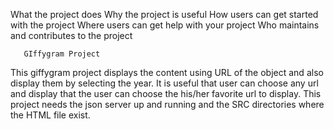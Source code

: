What the project does
Why the project is useful
How users can get started with the project
Where users can get help with your project
Who maintains and contributes to the project

       GIffygram Project
This giffygram project displays the content using URL of the object and
also display them by selecting the year.
It is useful that user can choose any url and display that the user can
choose the his/her favorite url to display.
This project needs the json server up and running and 
the SRC directories where the HTML file exist.



